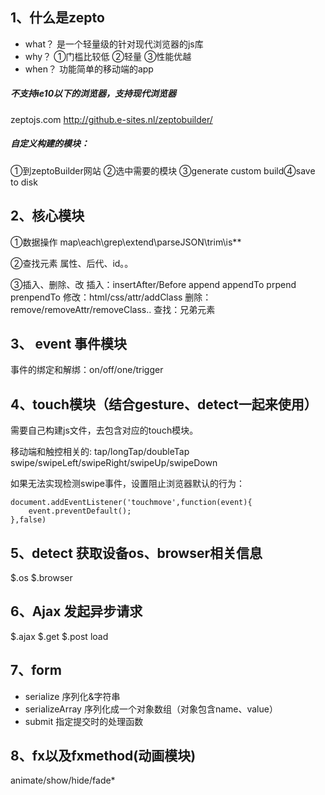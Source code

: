 
## 1、什么是zepto
- what？ 是一个轻量级的针对现代浏览器的js库
- why？ ①门槛比较低 ②轻量 ③性能优越
- when？ 功能简单的移动端的app

#####  不支持ie10以下的浏览器，支持现代浏览器

zeptojs.com
http://github.e-sites.nl/zeptobuilder/


##### 自定义构建的模块：
①到zeptoBuilder网站 ②选中需要的模块 ③generate custom build④save to disk

## 2、核心模块

①数据操作
map\each\grep\extend\parseJSON\trim\is**

②查找元素
属性、后代、id。。

③插入、删除、改
插入：insertAfter/Before append appendTo prpend prenpendTo
修改：html/css/attr/addClass
删除：remove/removeAttr/removeClass..
查找：兄弟元素


## 3、 event 事件模块

事件的绑定和解绑：on/off/one/trigger


## 4、touch模块（结合gesture、detect一起来使用）

需要自己构建js文件，去包含对应的touch模块。

移动端和触控相关的:
tap/longTap/doubleTap
swipe/swipeLeft/swipeRight/swipeUp/swipeDown

如果无法实现检测swipe事件，设置阻止浏览器默认的行为：

```
document.addEventListener('touchmove',function(event){
	event.preventDefault();
},false)
```

## 5、detect 获取设备os、browser相关信息

$.os
$.browser

## 6、Ajax 发起异步请求

$.ajax $.get $.post load

## 7、form

- serialize 序列化&字符串
- serializeArray 序列化成一个对象数组（对象包含name、value）
- submit 指定提交时的处理函数



## 8、fx以及fxmethod(动画模块)
animate/show/hide/fade*

























